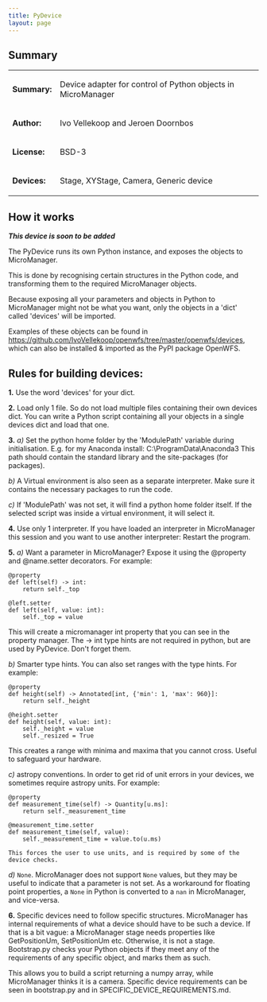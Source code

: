 ```yaml
---
title: PyDevice
layout: page
---
```



## Summary

<table>
<tr>
<td markdown="1">

**Summary:**

</td>
<td markdown="1">

Device adapter for control of Python objects in MicroManager

</td>
</tr>
<tr>
<td markdown="1">

**Author:**

</td>
<td markdown="1">

Ivo Vellekoop and Jeroen Doornbos

</td>
</tr>
<tr>
<td markdown="1">

**License:**

</td>
<td markdown="1">

BSD-3

</td>
</tr>
<tr>
<td markdown="1">

**Devices:**

</td>
<td markdown="1">

Stage, XYStage, Camera, Generic device

</td>
</tr>
</table>


## How it works

***This device is soon to be added***

The PyDevice runs its own Python instance, and exposes the objects to MicroManager.

This is done by recognising certain structures in the Python code, and transforming them to the required MicroManager objects.

Because exposing all your parameters and objects in Python to MicroManager might not be what you want, only the objects in a 'dict' called 'devices' will be imported.

Examples of these objects can be found in https://github.com/IvoVellekoop/openwfs/tree/master/openwfs/devices, which can also be installed & imported as the PyPI package OpenWFS.





## Rules for building devices:
**1.** Use the word 'devices' for your dict. 

**2.** Load only 1 file. So do not load multiple files containing their own devices dict. 
	You can write a Python script containing all your objects in a single devices dict and load that one.

**3.**
    *a)* Set the python home folder by the 'ModulePath' variable during initialisation. E.g. for my Anaconda install: C:\ProgramData\Anaconda3
	This path should contain the standard library and the site-packages (for packages).

   *b)* A Virtual environment is also seen as a separate interpreter. Make sure it contains the necessary packages to run the code.
   
   *c)* If 'ModulePath' was not set, it will find a python home folder itself. If the selected script was inside a virtual environment, it will select it.

**4.** Use only 1 interpreter. If you have loaded an interpreter in MicroManager this session and you want to use another interpreter: Restart the program.

**5.** *a)* Want a parameter in MicroManager? Expose it using the @property and @name.setter decorators. For example:

    @property
    def left(self) -> int:
        return self._top

    @left.setter
    def left(self, value: int):
        self._top = value

This will create a micromanager int property that you can see in the property manager. The -> int type hints are not required in python, 
		but are used by PyDevice. Don't forget them.


   *b)* Smarter type hints. You can also set ranges with the type hints. For example:

    @property
    def height(self) -> Annotated[int, {'min': 1, 'max': 960}]:
        return self._height

    @height.setter
    def height(self, value: int):
        self._height = value
        self._resized = True

   This creates a range with minima and maxima that you cannot cross. Useful to safeguard your hardware.


   *c)* astropy conventions. In order to get rid of unit errors in your devices, we sometimes require astropy units. For example:

    @property
    def measurement_time(self) -> Quantity[u.ms]:
        return self._measurement_time

    @measurement_time.setter
    def measurement_time(self, value):
        self._measurement_time = value.to(u.ms)

    This forces the user to use units, and is required by some of the device checks.

   *d)* `None`. MicroManager does not support `None` values, but they may be useful to indicate that a parameter is not set. As a workaround for floating point properties, a `None` in Python is converted to a `nan` in MicroManager, and vice-versa.

**6.** Specific devices need to follow specific structures. MicroManager has internal requirements of what a device should have to be such a device.
If that is a bit vague: a MicroManager stage needs properties like GetPositionUm, SetPositionUm etc. Otherwise, it is not a stage. 
Bootstrap.py checks your Python objects if they meet any of the requirements of any specific object, and marks them as such.

This allows you to build a script returning a numpy array, while MicroManager thinks it is a camera. 
Specific device requirements can be seen in bootstrap.py and in SPECIFIC_DEVICE_REQUIREMENTS.md.
